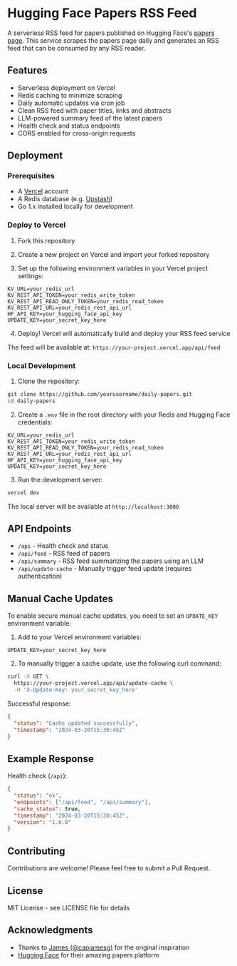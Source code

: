 # Hugging Face Papers RSS Feed

A serverless RSS feed for papers published on Hugging Face's [papers page](https://huggingface.co/papers). This service scrapes the papers page daily and generates an RSS feed that can be consumed by any RSS reader.

## Features

- Serverless deployment on Vercel
- Redis caching to minimize scraping
- Daily automatic updates via cron job
- Clean RSS feed with paper titles, links and abstracts
- LLM-powered summary feed of the latest papers
- Health check and status endpoints
- CORS enabled for cross-origin requests

## Deployment

### Prerequisites

- A [Vercel](https://vercel.com) account
- A Redis database (e.g. [Upstash](https://upstash.com))
- Go 1.x installed locally for development

### Deploy to Vercel

1. Fork this repository

2. Create a new project on Vercel and import your forked repository

3. Set up the following environment variables in your Vercel project settings:

```env
KV_URL=your_redis_url
KV_REST_API_TOKEN=your_redis_write_token
KV_REST_API_READ_ONLY_TOKEN=your_redis_read_token
KV_REST_API_URL=your_redis_rest_api_url
HF_API_KEY=your_hugging_face_api_key
UPDATE_KEY=your_secret_key_here
```

4. Deploy! Vercel will automatically build and deploy your RSS feed service

The feed will be available at: `https://your-project.vercel.app/api/feed`

### Local Development

1. Clone the repository:

```bash
git clone https://github.com/yourusername/daily-papers.git
cd daily-papers
```

2. Create a `.env` file in the root directory with your Redis and Hugging Face credentials:

```env
KV_URL=your_redis_url
KV_REST_API_TOKEN=your_redis_write_token
KV_REST_API_READ_ONLY_TOKEN=your_redis_read_token
KV_REST_API_URL=your_redis_rest_api_url
HF_API_KEY=your_hugging_face_api_key
UPDATE_KEY=your_secret_key_here
```

3. Run the development server:

```bash
vercel dev
```

The local server will be available at `http://localhost:3000`

## API Endpoints

- `/api` - Health check and status
- `/api/feed` - RSS feed of papers
- `/api/summary` - RSS feed summarizing the papers using an LLM
- `/api/update-cache` - Manually trigger feed update (requires authentication)

## Manual Cache Updates

To enable secure manual cache updates, you need to set an `UPDATE_KEY` environment variable:

1. Add to your Vercel environment variables:

```env
UPDATE_KEY=your_secret_key_here
```

2. To manually trigger a cache update, use the following curl command:

```bash
curl -X GET \
  https://your-project.vercel.app/api/update-cache \
  -H 'X-Update-Key: your_secret_key_here'
```

Successful response:

```json
{
  "status": "Cache updated successfully",
  "timestamp": "2024-03-20T15:30:45Z"
}
```

## Example Response

Health check (`/api`):

```json
{
  "status": "ok",
  "endpoints": ["/api/feed", "/api/summary"],
  "cache_status": true,
  "timestamp": "2024-03-20T15:30:45Z",
  "version": "1.0.0"
}
```

## Contributing

Contributions are welcome! Please feel free to submit a Pull Request.

## License

MIT License - see LICENSE file for details

## Acknowledgments

- Thanks to [James (@capjamesg)](https://github.com/capjamesg) for the original inspiration
- [Hugging Face](https://huggingface.co) for their amazing papers platform
